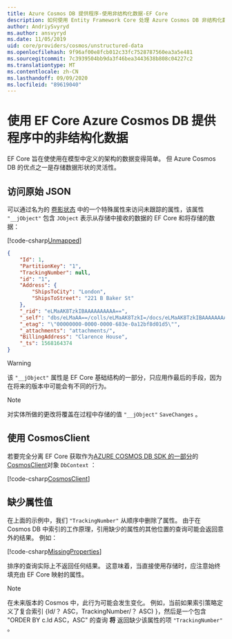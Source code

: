 ```yaml
---
title: Azure Cosmos DB 提供程序-使用非结构化数据-EF Core
description: 如何使用 Entity Framework Core 处理 Azure Cosmos DB 非结构化数据
author: AndriySvyryd
ms.author: ansvyryd
ms.date: 11/05/2019
uid: core/providers/cosmos/unstructured-data
ms.openlocfilehash: 9f96af00e8fcb012c33fc7528787560ea3a5e481
ms.sourcegitcommit: 7c3939504bb9da3f46bea3443638b808c04227c2
ms.translationtype: MT
ms.contentlocale: zh-CN
ms.lasthandoff: 09/09/2020
ms.locfileid: "89619040"
---
```

# <a name="working-with-unstructured-data-in-ef-core-azure-cosmos-db-provider"></a>使用 EF Core Azure Cosmos DB 提供程序中的非结构化数据

EF Core 旨在使使用在模型中定义的架构的数据变得简单。 但 Azure Cosmos DB 的优点之一是存储数据形状的灵活性。

## <a name="accessing-the-raw-json"></a>访问原始 JSON

可以通过名为的 [卷影状态](xref:core/modeling/shadow-properties) 中的一个特殊属性来访问未跟踪的属性，该属性 `"__jObject"` 包含 `JObject` 表示从存储中接收的数据的 EF Core 和将存储的数据：

[!code-csharp[Unmapped](../../../../samples/core/Cosmos/UnstructuredData/Sample.cs?highlight=23,24&name=Unmapped)]

``` json
{
    "Id": 1,
    "PartitionKey": "1",
    "TrackingNumber": null,
    "id": "1",
    "Address": {
        "ShipsToCity": "London",
        "ShipsToStreet": "221 B Baker St"
    },
    "_rid": "eLMaAK8TzkIBAAAAAAAAAA==",
    "_self": "dbs/eLMaAA==/colls/eLMaAK8TzkI=/docs/eLMaAK8TzkIBAAAAAAAAAA==/",
    "_etag": "\"00000000-0000-0000-683e-0a12bf8d01d5\"",
    "_attachments": "attachments/",
    "BillingAddress": "Clarence House",
    "_ts": 1568164374
}
```

> [!WARNING]
> 该 `"__jObject"` 属性是 EF Core 基础结构的一部分，只应用作最后的手段，因为在将来的版本中可能会有不同的行为。

> [!NOTE]
> 对实体所做的更改将覆盖在过程中存储的值 `"__jObject"` `SaveChanges` 。

## <a name="using-cosmosclient"></a>使用 CosmosClient

若要完全分离 EF Core 获取作为[AZURE COSMOS DB SDK 的一部分](/azure/cosmos-db/sql-api-get-started)的[CosmosClient](/dotnet/api/Microsoft.Azure.Cosmos.CosmosClient)对象 `DbContext` ：

[!code-csharp[CosmosClient](../../../../samples/core/Cosmos/UnstructuredData/Sample.cs?highlight=3&name=CosmosClient)]

## <a name="missing-property-values"></a>缺少属性值

在上面的示例中，我们 `"TrackingNumber"` 从顺序中删除了属性。 由于在 Cosmos DB 中索引的工作原理，引用缺少的属性的其他位置的查询可能会返回意外的结果。 例如：

[!code-csharp[MissingProperties](../../../../samples/core/Cosmos/UnstructuredData/Sample.cs?name=MissingProperties)]

排序的查询实际上不返回任何结果。 这意味着，当直接使用存储时，应注意始终填充由 EF Core 映射的属性。

> [!NOTE]
> 在未来版本的 Cosmos 中，此行为可能会发生变化。 例如，当前如果索引策略定义了复合索引 {Id/？ ASC，TrackingNumber/？ ASC) }，然后是一个包含 "ORDER BY c.Id ASC，ASC" 的查询 __将__ 返回缺少该属性的项 `"TrackingNumber"` 。
